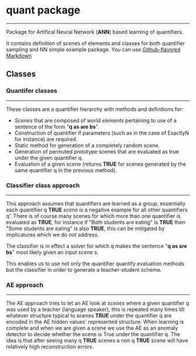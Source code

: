 # quant package
---
Package for Artifical Neural Network (**ANN**) based learning of quantifiers.

It contains definition of scenes of elements and classes for both quantifier sampling and NN simple example package. You can use
[Github-flavored Markdown](https://guides.github.com/features/mastering-markdown/)


## Classes

### Quantifer classes
---
These classes are a quantifier hierarchy with methods and definitions for:
* *Scenes* that are composed of world *elements* pertaining to use of a sentence of the form "**q as are bs**".
* Construction of quantifier if parameters (such as in the case of ExactlyN for instance) are required.
* Static method for generation of a completely random scene.
* Generation of permuted prototype scenes that are evaluated as true under the given quantifier q.
* Evaluation of a given scene (returns **TRUE** for scenes generated by the same quantifier q in the previous method).

### Classifier class  approach
---
This approach assumes that quantifiers are learned as a group, essentially each quantifier q **TRUE** *scene* is a negative example for all other quantifiers q'.
There is of course many scenes for which more than one quantifier is evaluated as **TRUE**, for instance if "Both students are eating" is **TRUE** then "Some students are eating" is also **TRUE**, this can be mitigated by implicatures which we do not address.

The classifier is in effect a solver for which q makes the sentence "**q as are bs**" most likely given an input *scene* s.

This enables us to use not only the quantifier quantify evaluation methods but the classifier in order to generate a teacher-student scheme.

### AE approach
---
The AE approach tries to let an AE look at *scenes* where a given quantifier q was used by a teacher (language speaker), this is repeated many times till whatever structure typical to scenes **TRUE** under the quantifier q are encoded in the AE hidden values' represented structure. When learning is complete and when we are given a scene we use the AE as an anomaly detector to decide whether the scene is True under the quantifier q. The idea is that after seeing many q **TRUE** scenes a non q **TRUE** scene will have relatively high reconstruction errors.
